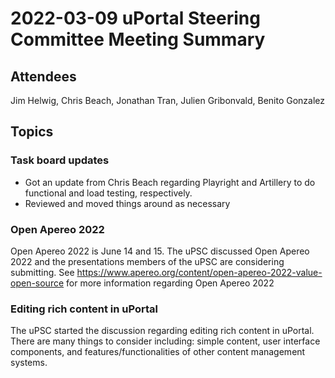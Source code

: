 # 2022-03-09 uPortal Steering Committee Meeting Summary

## Attendees

Jim Helwig, Chris Beach, Jonathan Tran, Julien Gribonvald, Benito Gonzalez

## Topics

### Task board updates

* Got an update from Chris Beach regarding Playright and Artillery to do functional and load testing, respectively.
* Reviewed and moved things around as necessary

### Open Apereo 2022

Open Apereo 2022 is June 14 and 15. The uPSC discussed Open Apereo 2022 and the presentations members of the uPSC are considering submitting.
See https://www.apereo.org/content/open-apereo-2022-value-open-source for more information regarding Open Apereo 2022

### Editing rich content in uPortal

The uPSC started the discussion regarding editing rich content in uPortal. There are many things to consider including: simple content, user interface components, and features/functionalities of other content management systems.
